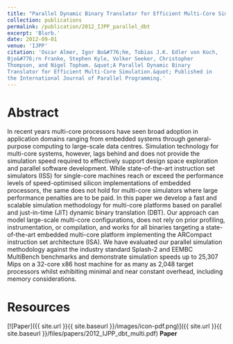 ```yaml
---
title: "Parallel Dynamic Binary Translator for Efficient Multi-Core Simulation"
collection: publications
permalink: /publication/2012_IJPP_parallel_dbt
excerpt: 'Blurb.'
date: 2012-09-01
venue: 'IJPP'
citation: 'Oscar Almer, Igor Bo&#776;hm, Tobias J.K. Edler von Koch, 
Bjo&#776;rn Franke, Stephen Kyle, Volker Seeker, Christopher 
Thompson, and Nigel Topham. &quot;A Parallel Dynamic Binary 
Translator for Efficient Multi-Core Simulation.&quot; Published in 
the International Journal of Parallel Programming.'
---
```


# Abstract

In recent years multi-core processors have seen broad adoption in 
application domains ranging from embedded systems through 
general-purpose computing to large-scale data centres. Simulation 
technology for multi-core systems, however, lags behind and does not 
provide the simulation speed required to effectively support design 
space exploration and parallel software development. While 
state-of-the-art instruction set simulators (ISS) for single-core 
machines reach or exceed the performance levels of speed-optimised 
silicon implementations of embedded processors, the same does not 
hold for multi-core simulators where large performance penalties are 
to be paid. In this paper we develop a fast and scalable simulation 
methodology for multi-core platforms based on parallel and 
just-in-time (JIT) dynamic binary translation (DBT). Our approach 
can model large-scale multi-core configurations, does not rely on 
prior profiling, instrumentation, or compilation, and works for all 
binaries targeting a state-of-the-art embedded multi-core platform 
implementing the ARCompact instruction set architecture (ISA). We 
have evaluated our parallel simulation methodology against the 
industry standard Splash-2 and EEMBC MultiBench benchmarks and 
demonstrate simulation speeds up to 25,307 Mips on a 32-core x86 
host machine for as many as 2,048 target processors whilst 
exhibiting minimal and near constant overhead, including memory 
considerations.

# Resources

[![Paper]({{ site.url }}{{ site.baseurl }}/images/icon-pdf.png)]({{ site.url }}{{ site.baseurl }}/files/papers/2012_IJPP_dbt_multi.pdf)
**Paper**
